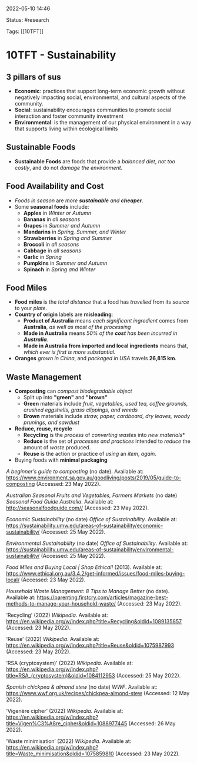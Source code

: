 2022-05-10 14:46

Status: #research

Tags: [[10TFT]]

# 10TFT - Sustainability
## 3 pillars of sus
- **Economic**: practices that support long-term economic growth without negatively impacting social, environmental, and cultural aspects of the community.
- **Social**: sustainability encourages communities to promote social interaction and foster community investment
- **Environmental**: is the management of our physical environment in a way that supports living within ecological limits
## Sustainable Foods
- **Sustainable Foods** are foods that provide a *balanced diet*, *not too costly*, and do not *damage the environment*.
## Food Availability and Cost
- *Foods in season* are *more **sustainable** and **cheaper**.*
- Some **seasonal foods** include:
	- **Apples** in *Winter or Autumn*
	- **Bananas** in *all seasons*
	- **Grapes** in *Summer and Autumn*
	- **Mandarins** in *Spring, Summer, and Winter*
	- **Strawberries** in *Spring and Summer*
	- **Broccoli** in *all seasons*
	- **Cabbage** in *all seasons*
	- **Garlic** in *Spring*
	- **Pumpkins** in *Summer and Autumn*
	- **Spinach** in *Spring and Winter*
## Food Miles
- **Food miles** is the *total distance* that a food has *travelled* from its *source* to your *plate*.
- **Country of origin** labels are **misleading**:
	- **Product of Australia** means *each significant ingredient* comes from **Australia**, *as well as most of the processing*
	- **Made in Australia** means *50% of the **cost** has been incurred in **Australia**.*
	- **Made in Australia from imported and local ingredients** means that, *which ever is first is more substantial.*
- **Oranges** *grown in China*, and *packaged in USA* travels **26,815 km**.
## Waste Management
- **Composting** can *compost* *biodegradable object*
	- Split up into **"green"** and **"brown"**
	- **Green** materials include *fruit, vegetables, used tea, coffee grounds, crushed eggshells, grass clippings, and weeds*
	- **Brown** materials include *straw, paper, cardboard, dry leaves, woody prunings, and sawdust*
- **Reduce, reuse, recycle**
	- **Recycling** is the *process* of *converting wastes* into *new materials**
	- **Reduce** is the set of *processes and practices* intended to *reduce* the amount of *waste* produced.
	- **Reuse** is the action or practice of *using* an *item*, *again*.
- Buying foods with **minimal packaging**

_A beginner’s guide to composting_ (no date). Available at: https://www.environment.sa.gov.au/goodliving/posts/2019/05/guide-to-composting (Accessed: 23 May 2022).

_Australian Seasonal Fruits and Vegetables, Farmers Markets_ (no date) _Seasonal Food Guide Australia_. Available at: http://seasonalfoodguide.com// (Accessed: 23 May 2022).

_Economic Sustainability_ (no date) _Office of Sustainability_. Available at: https://sustainability.umw.edu/areas-of-sustainability/economic-sustainability/ (Accessed: 25 May 2022).

_Environmental Sustainability_ (no date) _Office of Sustainability_. Available at: https://sustainability.umw.edu/areas-of-sustainability/environmental-sustainability/ (Accessed: 25 May 2022).

_Food Miles and Buying Local | Shop Ethical!_ (2013). Available at: https://www.ethical.org.au/3.4.2/get-informed/issues/food-miles-buying-local/ (Accessed: 23 May 2022).

_Household Waste Management: 8 Tips to Manage Better_ (no date). Available at: https://parenting.firstcry.com/articles/magazine-best-methods-to-manage-your-household-waste/ (Accessed: 23 May 2022).

‘Recycling’ (2022) _Wikipedia_. Available at: https://en.wikipedia.org/w/index.php?title=Recycling&oldid=1089135857 (Accessed: 23 May 2022).

‘Reuse’ (2022) _Wikipedia_. Available at: https://en.wikipedia.org/w/index.php?title=Reuse&oldid=1075987993 (Accessed: 23 May 2022).

‘RSA (cryptosystem)’ (2022) _Wikipedia_. Available at: https://en.wikipedia.org/w/index.php?title=RSA_(cryptosystem)&oldid=1084112953 (Accessed: 25 May 2022).

_Spanish chickpea & almond stew_ (no date) _WWF_. Available at: https://www.wwf.org.uk/recipes/chickpea-almond-stew (Accessed: 12 May 2022).

‘Vigenère cipher’ (2022) _Wikipedia_. Available at: https://en.wikipedia.org/w/index.php?title=Vigen%C3%A8re_cipher&oldid=1088977445 (Accessed: 26 May 2022).

‘Waste minimisation’ (2022) _Wikipedia_. Available at: https://en.wikipedia.org/w/index.php?title=Waste_minimisation&oldid=1075859810 (Accessed: 23 May 2022).